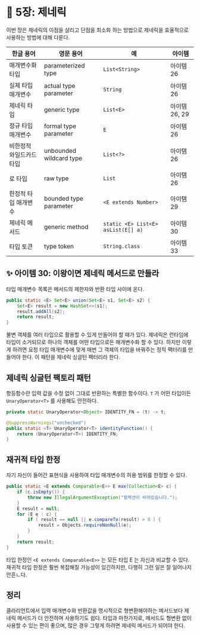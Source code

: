 # 💎 5장: 제네릭

이번 장은 제네릭의 이점을 살리고 단점을 최소화 하는 방법으로 제네릭을 효율적으로 사용하는 방법에 대해 다룬다.

| 한글 용어 | 영문 용어 | 예 | 아이템 |
| --- | --- | --- | --- |
| 매개변수화 타입 | parameterized type | `List<String>` | 아이템 26 |
| 실제 타입 매개변수 | actual type parameter | `String` | 아이템 26 |
| 제네릭 타입 | generic type | `List<E>` | 아이템 26, 29 |
| 정규 타입 매개변수 | formal type parameter | `E` | 아이템 26 |
| 비한정적 와일드카드 타입 | unbounded wildcard type | `List<?>` | 아이템 26 |
| 로 타입 | raw type | `List` | 아이템 26 |
| 한정적 타입 매개변수 | bounded type parameter | `<E extends Number>` | 아이템 29 |
| 제네릭 메서드 | generic method | `static <E> List<E> asList(E[] a)` | 아이템 30 |
| 타입 토큰 | type token | `String.class` | 아이템 33 |

## ✨ 아이템 30: 이왕이면 제네릭 메서드로 만들라

타입 매개변수 목록은 메서드의 제한자와 반환 타입 사이에 온다.

```java
public static <E> Set<E> union(Set<E> s1, Set<E> s2) {
    Set<E> result = new HashSet<>(s1);
    result.addAll(s2);
    return result;
}
```

불변 객체를 여러 타입으로 활용할 수 있게 만들어야 할 때가 있다. 제네릭은 런타임에 타입이 소거되므로 하나의 객체를 어떤 타입으로든 매개변수화 할 수 있다. 하지만 이렇게 하려면 요청 타입 매개변수에 맞게 매번 그 객체의 타입을 바꿔주는 정적 팩터리를 만들어야 한다. 이 패턴을 제네릭 싱글턴 팩터리라 한다.

## 제네릭 싱글턴 팩토리 패턴

항등함수란 입력 값을 수정 없이 그대로 반환하는 특별한 함수이다. `T` 가 어떤 타입이든 `UnaryOperator<T>` 를 사용해도 안전하다.

```java
private static UnaryOperator<Object> IDENTITY_FN = (t) -> t;

@SuppressWarnings("unchecked")
public static <T> UnaryOperator<T> identityFunction() {
    return (UnaryOperator<T>) IDENTITY_FN;
}
```

## 재귀적 타입 한정

자기 자신이 들어간 표현식을 사용하여 타입 매개변수의 허용 범위를 한정할 수 있다.

```java
public static <E extends Comparable<E>> E max(Collection<E> c) {
    if (c.isEmpty()) {
        throw new IllegalArgumentException("컬렉션이 비어있습니다.");
    }
    E result = null;
    for (E e : c) {
        if ( result == null || e.compareTo(result) > 0 ) {
            result = Objects.requireNonNull(e);
        }
    }
    return result;
}
```

타입 한정인 `<E extends Comparable<E>>` 는 모든 타입 E 는 자신과 비교할 수 있다. 재귀적 타입 한정은 훨씬 복잡해질 가능성이 있긴하지만, 다행히 그런 일은 잘 일어나지 안흔ㄴ다.

## 정리

클라리언트에서 입력 매개변수와 반환값을 명시적으로 형변환해야하는 메서드보다 제네릭 메서드가 더 안전하며 사용하기도 쉽다. 타입과 마찬가지로, 메서드도 형변환 없이 사용할 수 있는 편이 좋으며, 많은 경우 그렇게 하려면 제네릭 메서드가 되어야 한다.
